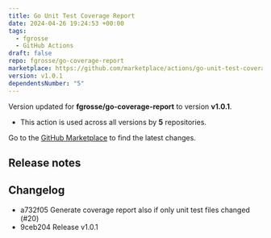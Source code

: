 ```yaml
---
title: Go Unit Test Coverage Report
date: 2024-04-26 19:24:53 +00:00
tags:
  - fgrosse
  - GitHub Actions
draft: false
repo: fgrosse/go-coverage-report
marketplace: https://github.com/marketplace/actions/go-unit-test-coverage-report
version: v1.0.1
dependentsNumber: "5"
---
```



Version updated for **fgrosse/go-coverage-report** to version **v1.0.1**.
- This action is used across all versions by **5** repositories.

Go to the [GitHub Marketplace](https://github.com/marketplace/actions/go-unit-test-coverage-report) to find the latest changes.

## Release notes

## Changelog
* a732f05 Generate coverage report also if only unit test files changed (#20)
* 9ceb204 Release v1.0.1


